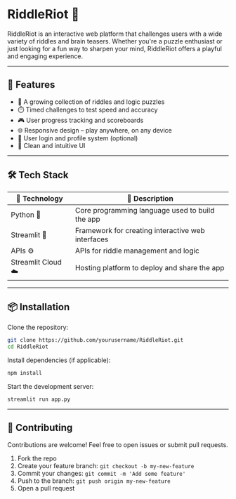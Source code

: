 # RiddleRiot 🧠

RiddleRiot is an interactive web platform that challenges users with a wide variety of riddles and brain teasers. Whether you're a puzzle enthusiast or just looking for a fun way to sharpen your mind, RiddleRiot offers a playful and engaging experience.

---

## 🚀 Features

- 🧩 A growing collection of riddles and logic puzzles
- ⏱️ Timed challenges to test speed and accuracy
- 🎮 User progress tracking and scoreboards
- 🌐 Responsive design – play anywhere, on any device
- 🔐 User login and profile system (optional)
- 🎨 Clean and intuitive UI

---

## 🛠️ Tech Stack

| 🔧 Technology           | 📄 Description                                      |
|------------------------|----------------------------------------------------  |
| Python 🐍              | Core programming language used to build the app     |
| Streamlit 🚀           | Framework for creating interactive web interfaces   |
| APIs ⚙️                | APIs for riddle management and logic                |
| Streamlit Cloud ☁️     | Hosting platform to deploy and share the app        |

---

## 📦 Installation

Clone the repository:

```bash
git clone https://github.com/yourusername/RiddleRiot.git
cd RiddleRiot
````

Install dependencies (if applicable):

```bash
npm install
```

Start the development server:

```bash
streamlit run app.py
```

---

## 🤝 Contributing

Contributions are welcome! Feel free to open issues or submit pull requests.

1. Fork the repo
2. Create your feature branch: `git checkout -b my-new-feature`
3. Commit your changes: `git commit -m 'Add some feature'`
4. Push to the branch: `git push origin my-new-feature`
5. Open a pull request
